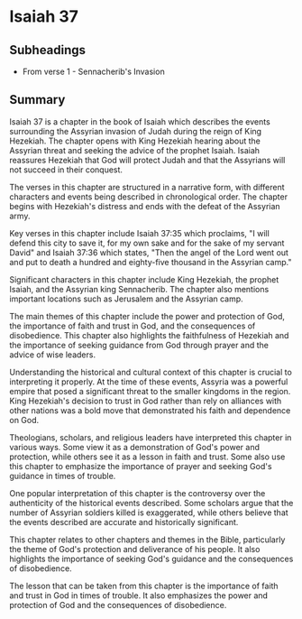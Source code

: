 # Isaiah 37

## Subheadings

* From verse 1 - Sennacherib's Invasion

## Summary

Isaiah 37 is a chapter in the book of Isaiah which describes the events surrounding the Assyrian invasion of Judah during the reign of King Hezekiah. The chapter opens with King Hezekiah hearing about the Assyrian threat and seeking the advice of the prophet Isaiah. Isaiah reassures Hezekiah that God will protect Judah and that the Assyrians will not succeed in their conquest.

The verses in this chapter are structured in a narrative form, with different characters and events being described in chronological order. The chapter begins with Hezekiah's distress and ends with the defeat of the Assyrian army.

Key verses in this chapter include Isaiah 37:35 which proclaims, "I will defend this city to save it, for my own sake and for the sake of my servant David" and Isaiah 37:36 which states, "Then the angel of the Lord went out and put to death a hundred and eighty-five thousand in the Assyrian camp."

Significant characters in this chapter include King Hezekiah, the prophet Isaiah, and the Assyrian king Sennacherib. The chapter also mentions important locations such as Jerusalem and the Assyrian camp.

The main themes of this chapter include the power and protection of God, the importance of faith and trust in God, and the consequences of disobedience. This chapter also highlights the faithfulness of Hezekiah and the importance of seeking guidance from God through prayer and the advice of wise leaders.

Understanding the historical and cultural context of this chapter is crucial to interpreting it properly. At the time of these events, Assyria was a powerful empire that posed a significant threat to the smaller kingdoms in the region. King Hezekiah's decision to trust in God rather than rely on alliances with other nations was a bold move that demonstrated his faith and dependence on God.

Theologians, scholars, and religious leaders have interpreted this chapter in various ways. Some view it as a demonstration of God's power and protection, while others see it as a lesson in faith and trust. Some also use this chapter to emphasize the importance of prayer and seeking God's guidance in times of trouble.

One popular interpretation of this chapter is the controversy over the authenticity of the historical events described. Some scholars argue that the number of Assyrian soldiers killed is exaggerated, while others believe that the events described are accurate and historically significant.

This chapter relates to other chapters and themes in the Bible, particularly the theme of God's protection and deliverance of his people. It also highlights the importance of seeking God's guidance and the consequences of disobedience.

The lesson that can be taken from this chapter is the importance of faith and trust in God in times of trouble. It also emphasizes the power and protection of God and the consequences of disobedience.